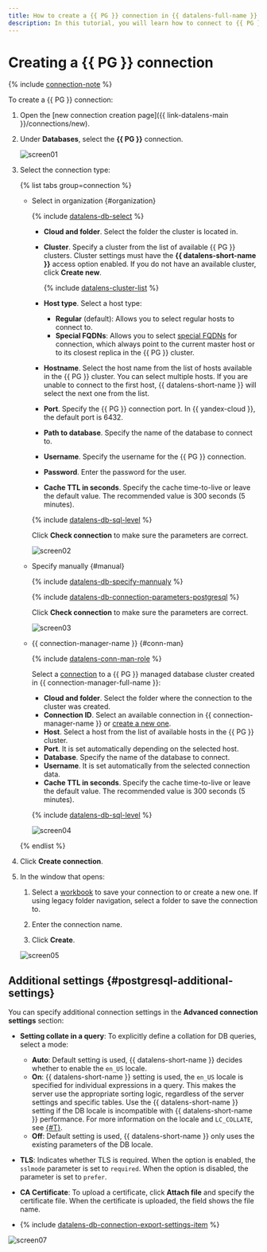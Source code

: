 ```yaml
---
title: How to create a {{ PG }} connection in {{ datalens-full-name }}
description: In this tutorial, you will learn how to connect to {{ PG }} in {{ datalens-full-name }}.
---
```


# Creating a {{ PG }} connection


{% include [connection-note](../../../_includes/datalens/datalens-connection-note-ip.md) %}

To create a {{ PG }} connection:

1. Open the [new connection creation page]({{ link-datalens-main }}/connections/new).
1. Under **Databases**, select the **{{ PG }}** connection.

   ![screen01](../../../_assets/datalens/operations/connection/create-postgresql/screen01.png)


1. Select the connection type:

   {% list tabs group=connection %}

   - Select in organization {#organization}

     {% include [datalens-db-select](../../../_includes/datalens/datalens-db-select.md) %}

     * **Cloud and folder**. Select the folder the cluster is located in.
     * **Cluster**. Specify a cluster from the list of available {{ PG }} clusters. Cluster settings must have the **{{ datalens-short-name }}** access option enabled. If you do not have an available cluster, click **Create new**.

       {% include [datalens-cluster-list](../../../_includes/datalens/datalens-cluster-list.md) %}

     * **Host type**. Select a host type:

       * **Regular** (default): Allows you to select regular hosts to connect to.
       * **Special FQDNs**: Allows you to select [special FQDNs](../../../managed-postgresql/operations/connect.md#special-fqdns) for connection, which always point to the current master host or to its closest replica in the {{ PG }} cluster.

     * **Hostname**. Select the host name from the list of hosts available in the {{ PG }} cluster. You can select multiple hosts. If you are unable to connect to the first host, {{ datalens-short-name }} will select the next one from the list.
     * **Port**. Specify the {{ PG }} connection port. In {{ yandex-cloud }}, the default port is 6432.
     * **Path to database**. Specify the name of the database to connect to.
     * **Username**. Specify the username for the {{ PG }} connection.
     * **Password**. Enter the password for the user.
     * **Cache TTL in seconds**. Specify the cache time-to-live or leave the default value. The recommended value is 300 seconds (5 minutes).

     {% include [datalens-db-sql-level](../../../_includes/datalens/datalens-db-connection-sql-level.md) %}

       Click **Check connection** to make sure the parameters are correct.

     ![screen02](../../../_assets/datalens/operations/connection/create-postgresql/screen02.png)

   - Specify manually {#manual}

     {% include [datalens-db-specify-mannualy](../../../_includes/datalens/datalens-db-specify-mannualy.md) %}

     {% include [datalens-db-connection-parameters-postgresql](../../../_includes/datalens/datalens-db-connection-parameters-postgresql.md) %}

     Click **Check connection** to make sure the parameters are correct.

     ![screen03](../../../_assets/datalens/operations/connection/create-postgresql/screen03.png)

   - {{ connection-manager-name }} {#conn-man}

     {% include [datalens-conn-man-role](../../../_includes/datalens/datalens-conn-man-role.md) %}

     Select a [connection](../../../metadata-hub/concepts/connection-manager.md) to a {{ PG }} managed database cluster created in {{ connection-manager-full-name }}:

     * **Cloud and folder**. Select the folder where the connection to the cluster was created.
     * **Connection ID**. Select an available connection in {{ connection-manager-name }} or [create a new one](../../../metadata-hub/operations/create-connection.md).
     * **Host**. Select a host from the list of available hosts in the {{ PG }} cluster.
     * **Port**. It is set automatically depending on the selected host.
     * **Database**. Specify the name of the database to connect.
     * **Username**. It is set automatically from the selected connection data.
     * **Cache TTL in seconds**. Specify the cache time-to-live or leave the default value. The recommended value is 300 seconds (5 minutes).
     
     {% include [datalens-db-sql-level](../../../_includes/datalens/datalens-db-connection-sql-level.md) %}

     ![screen04](../../../_assets/datalens/operations/connection/create-postgresql/screen04.png)

   {% endlist %}


1. Click **Create connection**.

1. In the window that opens:

   
   1. Select a [workbook](../../workbooks-collections/index.md) to save your connection to or create a new one. If using legacy folder navigation, select a folder to save the connection to.

   1. Enter the connection name.
   
   1. Click **Create**.

   ![screen05](../../../_assets/datalens/operations/connection/create-postgresql/screen05.png)




## Additional settings {#postgresql-additional-settings}

You can specify additional connection settings in the **Advanced connection settings** section:

* **Setting collate in a query**: To explicitly define a collation for DB queries, select a mode:

  * **Auto**: Default setting is used, {{ datalens-short-name }} decides whether to enable the `en_US` locale.
  * **On**: {{ datalens-short-name }} setting is used, the `en_US` locale is specified for individual expressions in a query. This makes the server use the appropriate sorting logic, regardless of the server settings and specific tables. Use the {{ datalens-short-name }} setting if the DB locale is incompatible with {{ datalens-short-name }} performance. For more information on the locale and `LC_COLLATE`, see [{#T}](../../../managed-postgresql/operations/cluster-create.md#create-cluster).
  * **Off**: Default setting is used, {{ datalens-short-name }} only uses the existing parameters of the DB locale.

* **TLS**: Indicates whether TLS is required. When the option is enabled, the `sslmode` parameter is set to `required`. When the option is disabled, the parameter is set to `prefer`.
* **CA Certificate**: To upload a certificate, click **Attach file** and specify the certificate file. When the certificate is uploaded, the field shows the file name.
* {% include [datalens-db-connection-export-settings-item](../../../_includes/datalens/operations/datalens-db-connection-export-settings-item.md) %}

![screen07](../../../_assets/datalens/operations/connection/create-postgresql/screen07.png)